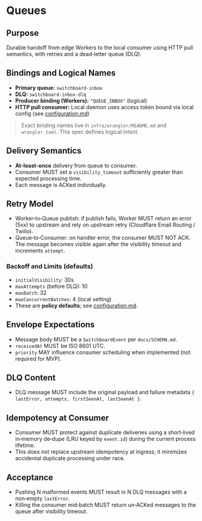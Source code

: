 # Queues

## Purpose

Durable handoff from edge Workers to the local consumer using HTTP pull semantics, with retries and a dead‑letter queue (DLQ).

## Bindings and Logical Names

- **Primary queue:** `switchboard-inbox`
- **DLQ:** `switchboard-inbox-dlq`
- **Producer binding (Workers):** `"QUEUE_INBOX"` (logical)
- **HTTP pull consumer:** Local daemon uses access token bound via local config (see [configuration.md](configuration.md))

> Exact binding names live in `infra/wrangler/README.md` and `wrangler.toml`. This spec defines logical intent.

## Delivery Semantics

- **At‑least‑once** delivery from queue to consumer.
- Consumer MUST set a `visibility_timeout` sufficiently greater than expected processing time.
- Each message is ACKed individually.

## Retry Model

- Worker‑to‑Queue publish: if publish fails, Worker MUST return an error (5xx) to upstream and rely on upstream retry (Cloudflare Email Routing / Twilio).
- Queue‑to‑Consumer: on handler error, the consumer MUST NOT ACK. The message becomes visible again after the visibility timeout and increments `attempt`.

### Backoff and Limits (defaults)

- `initialVisibility`: 30s
- `maxAttempts` (before DLQ): 10
- `maxBatch`: 32
- `maxConcurrentBatches`: 4 (local setting)
- These are **policy defaults**; see [configuration.md](configuration.md).

## Envelope Expectations

- Message body MUST be a `SwitchboardEvent` per `docs/SCHEMA.md`.
- `receivedAt` MUST be ISO 8601 UTC.
- `priority` MAY influence consumer scheduling when implemented (not required for MVP).

## DLQ Content

- DLQ message MUST include the original payload and failure metadata `{ lastError, attempts, firstSeenAt, lastSeenAt }`.

## Idempotency at Consumer

- Consumer MUST protect against duplicate deliveries using a short‑lived in‑memory de‑dupe (LRU keyed by `event.id`) during the current process lifetime.
- This does not replace upstream idempotency at ingress; it minimizes accidental duplicate processing under race.

## Acceptance

- Pushing N malformed events MUST result in N DLQ messages with a non‑empty `lastError`.
- Killing the consumer mid‑batch MUST return un‑ACKed messages to the queue after visibility timeout.
